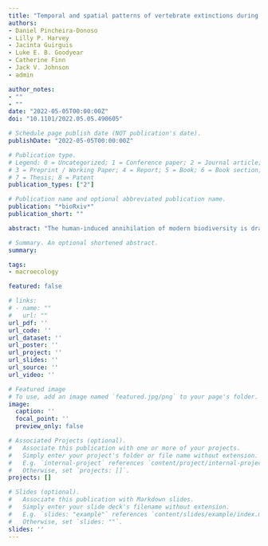 ```yaml
---
title: "Temporal and spatial patterns of vertebrate extinctions during the Anthropocene"
authors:
- Daniel Pincheira-Donoso
- Lilly P. Harvey
- Jacinta Guirguis
- Luke E. B. Goodyear
- Catherine Finn
- Jack V. Johnson
- admin

author_notes:
- ""
- ""
date: "2022-05-05T00:00:00Z"
doi: "10.1101/2022.05.05.490605"

# Schedule page publish date (NOT publication's date).
publishDate: "2022-05-05T00:00:00Z"

# Publication type.
# Legend: 0 = Uncategorized; 1 = Conference paper; 2 = Journal article;
# 3 = Preprint / Working Paper; 4 = Report; 5 = Book; 6 = Book section;
# 7 = Thesis; 8 = Patent
publication_types: ["2"]

# Publication name and optional abbreviated publication name.
publication: "*bioRxiv*"
publication_short: ""

abstract: "The human-induced annihilation of modern biodiversity is dragging the planet into a mass extinction that has already altered patterns of life globally. Among vertebrates, over 500 species have become extinct or possibly extinct in the last five centuries – an extinction rate that would have taken several millennia without human intervention. Vertebrate extinctions have often been quantified as cumulative counts that reveal sharp increases in losses over time. Here, we quantify global tetrapod extinctions since the 1400s using numbers of species losses across successive and independent time periods until present. Our results reveal that extinctions were low and fundamentally restricted to islands in pre-industrial times, experiencing a significant increase and spread over continental mainland following the onset of the industrial revolution. Recent amphibian extinctions alarmingly exceed the extinctions of all tetrapods, while extinctions of island birds account for a third of all extinctions. Finally, we quantified the relationship between human population growth (HPG, as a proxy for aggregate human effects on the environment) and extinctions between 1800-2000, to then predict that an estimated 838 tetrapod species will go extinct between 2030-2100 based on United Nations HPG projections. These findings further warn humanity about the need to sustainably control HPG and the destructive impacts of rapid environmental change on ecosystems worldwide."

# Summary. An optional shortened abstract.
summary:

tags:
- macroecology

featured: false

# links:
# - name: ""
#   url: ""
url_pdf: ''
url_code: ''
url_dataset: ''
url_poster: ''
url_project: ''
url_slides: ''
url_source: ''
url_video: ''

# Featured image
# To use, add an image named `featured.jpg/png` to your page's folder.
image:
  caption: ''
  focal_point: ''
  preview_only: false

# Associated Projects (optional).
#   Associate this publication with one or more of your projects.
#   Simply enter your project's folder or file name without extension.
#   E.g. `internal-project` references `content/project/internal-project/index.md`.
#   Otherwise, set `projects: []`.
projects: []

# Slides (optional).
#   Associate this publication with Markdown slides.
#   Simply enter your slide deck's filename without extension.
#   E.g. `slides: "example"` references `content/slides/example/index.md`.
#   Otherwise, set `slides: ""`.
slides: ''
---
```

